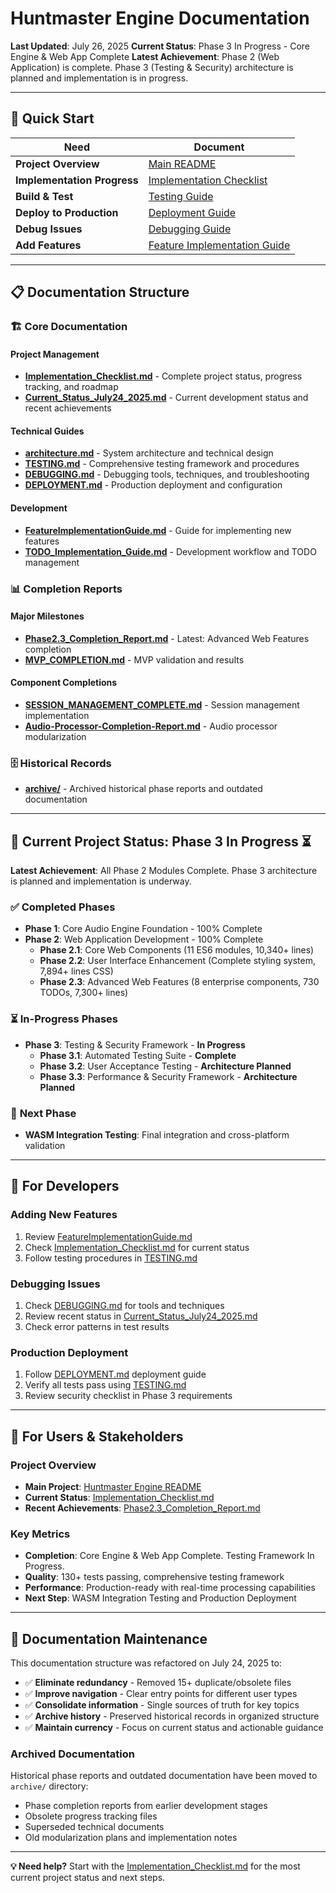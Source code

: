 # Huntmaster Engine Documentation

**Last Updated**: July 26, 2025
**Current Status**: Phase 3 In Progress - Core Engine & Web App Complete
**Latest Achievement**: Phase 2 (Web Application) is complete. Phase 3 (Testing & Security) architecture is planned and implementation is in progress.

---

## 🎯 Quick Start

| Need                        | Document                                                      |
| --------------------------- | ------------------------------------------------------------- |
| **Project Overview**        | [Main README](../README.md)                                   |
| **Implementation Progress** | [Implementation Checklist](Implementation_Checklist.md)       |
| **Build & Test**            | [Testing Guide](TESTING.md)                                   |
| **Deploy to Production**    | [Deployment Guide](DEPLOYMENT.md)                             |
| **Debug Issues**            | [Debugging Guide](DEBUGGING.md)                               |
| **Add Features**            | [Feature Implementation Guide](FeatureImplementationGuide.md) |

---

## 📋 Documentation Structure

### 🏗️ **Core Documentation**

#### **Project Management**

- **[Implementation_Checklist.md](Implementation_Checklist.md)** - Complete project status, progress tracking, and roadmap
- **[Current_Status_July24_2025.md](Current_Status_July24_2025.md)** - Current development status and recent achievements

#### **Technical Guides**

- **[architecture.md](architecture.md)** - System architecture and technical design
- **[TESTING.md](TESTING.md)** - Comprehensive testing framework and procedures
- **[DEBUGGING.md](DEBUGGING.md)** - Debugging tools, techniques, and troubleshooting
- **[DEPLOYMENT.md](DEPLOYMENT.md)** - Production deployment and configuration

#### **Development**

- **[FeatureImplementationGuide.md](FeatureImplementationGuide.md)** - Guide for implementing new features
- **[TODO_Implementation_Guide.md](TODO_Implementation_Guide.md)** - Development workflow and TODO management

### 📊 **Completion Reports**

#### **Major Milestones**

- **[Phase2.3_Completion_Report.md](Phase2.3_Completion_Report.md)** - Latest: Advanced Web Features completion
- **[MVP_COMPLETION.md](MVP_COMPLETION.md)** - MVP validation and results

#### **Component Completions**

- **[SESSION_MANAGEMENT_COMPLETE.md](SESSION_MANAGEMENT_COMPLETE.md)** - Session management implementation
- **[Audio-Processor-Completion-Report.md](Audio-Processor-Completion-Report.md)** - Audio processor modularization

### 🗄️ **Historical Records**

- **[archive/](archive/)** - Archived historical phase reports and outdated documentation

---

## 🎉 **Current Project Status: Phase 3 In Progress** ⏳

**Latest Achievement**: All Phase 2 Modules Complete. Phase 3 architecture is planned and implementation is underway.

### ✅ **Completed Phases**

- **Phase 1**: Core Audio Engine Foundation - 100% Complete
- **Phase 2**: Web Application Development - 100% Complete
  - **Phase 2.1**: Core Web Components (11 ES6 modules, 10,340+ lines)
  - **Phase 2.2**: User Interface Enhancement (Complete styling system, 7,894+ lines CSS)
  - **Phase 2.3**: Advanced Web Features (8 enterprise components, 730 TODOs, 7,300+ lines)

### ⏳ **In-Progress Phases**

- **Phase 3**: Testing & Security Framework - **In Progress**
  - **Phase 3.1**: Automated Testing Suite - **Complete**
  - **Phase 3.2**: User Acceptance Testing - **Architecture Planned**
  - **Phase 3.3**: Performance & Security Framework - **Architecture Planned**

### 🚀 **Next Phase**

- **WASM Integration Testing**: Final integration and cross-platform validation

---

## 🔧 **For Developers**

### **Adding New Features**

1. Review [FeatureImplementationGuide.md](FeatureImplementationGuide.md)
2. Check [Implementation_Checklist.md](Implementation_Checklist.md) for current status
3. Follow testing procedures in [TESTING.md](TESTING.md)

### **Debugging Issues**

1. Check [DEBUGGING.md](DEBUGGING.md) for tools and techniques
2. Review recent status in [Current_Status_July24_2025.md](Current_Status_July24_2025.md)
3. Check error patterns in test results

### **Production Deployment**

1. Follow [DEPLOYMENT.md](DEPLOYMENT.md) deployment guide
2. Verify all tests pass using [TESTING.md](TESTING.md)
3. Review security checklist in Phase 3 requirements

---

## 📱 **For Users & Stakeholders**

### **Project Overview**

- **Main Project**: [Huntmaster Engine README](../README.md)
- **Current Status**: [Implementation_Checklist.md](Implementation_Checklist.md)
- **Recent Achievements**: [Phase2.3_Completion_Report.md](Phase2.3_Completion_Report.md)

### **Key Metrics**

- **Completion**: Core Engine & Web App Complete. Testing Framework In Progress.
- **Quality**: 130+ tests passing, comprehensive testing framework
- **Performance**: Production-ready with real-time processing capabilities
- **Next Step**: WASM Integration Testing and Production Deployment

---

## 🔄 **Documentation Maintenance**

This documentation structure was refactored on July 24, 2025 to:

- ✅ **Eliminate redundancy** - Removed 15+ duplicate/obsolete files
- ✅ **Improve navigation** - Clear entry points for different user types
- ✅ **Consolidate information** - Single sources of truth for key topics
- ✅ **Archive history** - Preserved historical records in organized structure
- ✅ **Maintain currency** - Focus on current status and actionable guidance

### **Archived Documentation**

Historical phase reports and outdated documentation have been moved to `archive/` directory:

- Phase completion reports from earlier development stages
- Obsolete progress tracking files
- Superseded technical documents
- Old modularization plans and implementation notes

---

**💡 Need help?** Start with the [Implementation_Checklist.md](Implementation_Checklist.md) for the most current project status and next steps.

